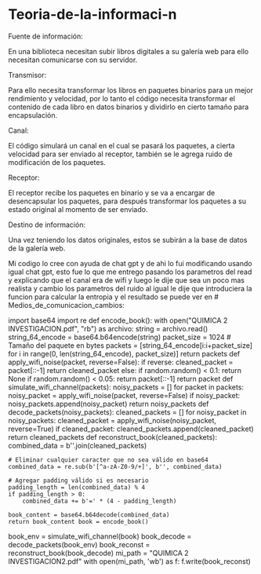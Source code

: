 # Teoria-de-la-informaci-n

Fuente de información: 

En una biblioteca necesitan subir  libros digitales a su galería web para ello necesitan comunicarse con su servidor.

Transmisor:

Para ello necesita transformar los libros en paquetes binarios para un mejor rendimiento y velocidad, por lo tanto el código necesita transformar el contenido de cada libro en datos binarios y dividirlo en cierto tamaño para encapsulación.

Canal:

El código simulará un canal en el cual se pasará los paquetes, a cierta velocidad para ser enviado al receptor, también se le agrega ruido de modificación de los paquetes.

Receptor:

El receptor recibe los paquetes en binario y se va a encargar de desencapsular los paquetes, para después transformar los paquetes a su estado original al momento de ser enviado.

Destino de información:

Una vez teniendo los datos originales, estos se subirán a la base de datos de la galería web.



Mi codigo lo cree con ayuda de chat gpt y de ahi lo fui modificando usando igual chat gpt, esto fue lo que me entrego pasando los parametros del read y explicando que el canal era de wifi y luego le dije que sea un poco mas realista y cambio los parametros del ruido al igual le dije que introduciera la funcion para calcular la entropia y el resultado se puede ver en # Medios_de_comunicacion_cambios: 





import base64
import re def encode_book():
    with open("QUIMICA 2 INVESTIGACION.pdf", "rb") as archivo:
        string = archivo.read()
        string_64_encode = base64.b64encode(string)
    packet_size = 1024  # Tamaño del paquete en bytes
    packets = [string_64_encode[i:i+packet_size] for i in range(0, len(string_64_encode), packet_size)]
    return packets  def apply_wifi_noise(packet, reverse=False):
    if reverse:
        cleaned_packet = packet[::-1]
        return cleaned_packet
    else:
        if random.random() < 0.1:
            return None
        if random.random() < 0.05:
            return packet[::-1]
        return packet def simulate_wifi_channel(packets):
    noisy_packets = []
    for packet in packets:
        noisy_packet = apply_wifi_noise(packet, reverse=False)
        if noisy_packet:
            noisy_packets.append(noisy_packet)
    return noisy_packets def decode_packets(noisy_packets):
    cleaned_packets = []
    for noisy_packet in noisy_packets:
        cleaned_packet = apply_wifi_noise(noisy_packet, reverse=True)
        if cleaned_packet:
            cleaned_packets.append(cleaned_packet)
    return cleaned_packets def reconstruct_book(cleaned_packets):
    combined_data = b''.join(cleaned_packets)
    
    # Eliminar cualquier caracter que no sea válido en base64
    combined_data = re.sub(b'[^a-zA-Z0-9/+]', b'', combined_data)
    
    # Agregar padding válido si es necesario
    padding_length = len(combined_data) % 4
    if padding_length > 0:
        combined_data += b'=' * (4 - padding_length)
    
    book_content = base64.b64decode(combined_data)
    return book_content book = encode_book()
book_env = simulate_wifi_channel(book)
book_decode = decode_packets(book_env)
book_reconst = reconstruct_book(book_decode)
mi_path = "QUIMICA 2 INVESTIGACION2.pdf"
with open(mi_path, 'wb') as f:
    f.write(book_reconst)

